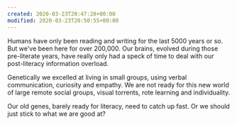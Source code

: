 ```yaml
---
created: 2020-03-23T20:47:28+00:00
modified: 2020-03-23T20:50:55+00:00
---
```


Humans have only been reading and writing for the last 5000 years or so. But we've been here for over 200,000. Our brains, evolved during those pre-literate years, have really only had a speck of time to deal with our post-literacy information overload.

Genetically we excelled at living in small groups, using verbal communication, curiosity and empathy. We are not ready for this new world of large remote social groups, visual torrents, rote learning and individuality.

Our old genes, barely ready for literacy, need to catch up fast. Or we should just stick to what we are good at?
